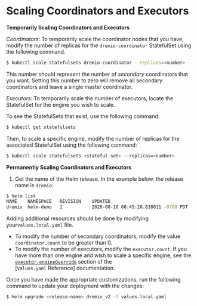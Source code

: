 # Scaling Coordinators and Executors

**Temporarily Scaling Coordinators and Executors**

*Coordinators*: To temporarily scale the coordinator nodes that you have, modify the number of replicas for the `dremio-coordinator` StatefulSet using the following command.

```bash
$ kubectl scale statefulsets dremio-coordinator --replicas=<number>
```

This number should represent the number of *secondary* coordinators that you want. Setting this number to zero will remove all secondary coordinators and leave a single master coordinator.

*Executors*: To temporarily scale the number of executors, locate the StatefulSet for the engine you wish to scale.

To see the StatefulSets that exist, use the following command:

```bash
$ kubectl get statefulsets
```

Then, to scale a specific engine, modify the number of replicas for the associated StatefulSet using the following command:

```bash
$ kubectl scale statefulsets <stateful-set> --replicas=<number>
```

**Permanently Scaling Coordinators and Executors** 

1. Get the name of the Helm release. In the example below, the release name is `dremio`:

```bash
$ helm list
NAME  	NAMESPACE	REVISION	UPDATED                             	STATUS  	CHART       	APP VERSION
dremio	helm-demo	1       	2020-08-10 08:45:20.038011 -0700 PDT	deployed	dremio-2.0.0	           
```

Adding additional resources should be done by modifying your`values.local.yaml` file.

* To modify the number of secondary coordinators, modify the value `coordinator.count` to be greater than 0.
* To modify the number of executors, modify the `executor.count`. If you have more than one engine and wish to scale a specific engine, see the [`executor.engineOverride`](../Values-Reference.md#executorengineoverride) section of the [`Values.yaml` Reference] documentation. 

Once you have made the appropriate customizations, run the following command to update your deployment with the changes:

```bash
$ helm upgrade <release-name> dremio_v2 -f values.local.yaml
```


